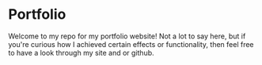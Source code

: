 # Portfolio
Welcome to my repo for my portfolio website! 
Not a lot to say here, but if you're curious how I achieved certain effects or functionality, then feel free to have a look through my site and or github.
